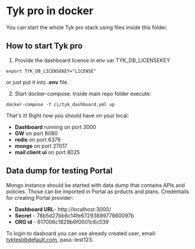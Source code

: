 # Tyk pro in docker
You can start the whole Tyk pro stack using files inside this folder.

## How to start Tyk pro
1. Provide the dashboard license in env var TYK_DB_LICENSEKEY
```
export TYK_DB_LICENSEKEY="LICENSE"
```
or just put it into __.env__ file.

2. Start docker-compose. Inside main repo folder execute:
```
docker-compose -f ci/tyk_dashboard.yml up
```

That's it! Right now you should have on your local:
- __Dashboard__ running on port 3000
- __GW__ on port 8080
- __redis__ on port 6379
- __mongo__ on port 27017
- __mail client ui__ on port 8025

## Data dump for testing Portal
Mongo instance should be started with data dump that contains APIs and policies. Those can be imported in Portal as prducts and plans.
Credentails for creating Portal provider:
- __Dashboard URL__- http://localhost:3000/
- __Secret__ - 78b5d27bb6c14fe6729368977860097b
- __ORG id__ - 617006c1829b6f0001c6c039

To login to dasboard you can use already created user, email: tyktest@default.com, pass: test123.
